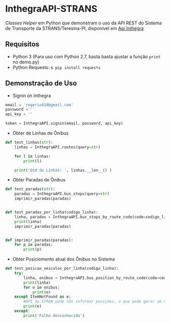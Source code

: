 # InthegraAPI-STRANS

*Classes Helper* em Python que demonstram o uso da API REST do Sistema de Transporte da STRANS/Teresina-PI, disponível em [Api Inthegra](https://inthegra.strans.teresina.pi.gov.br/)

## Requisitos

- Python 3 (Para uso com Python 2.7, basta basta ajustar a função ```print``` no demo.py)
- Python Requests: 
```$ pip install requests```

## Demonstração de Uso

- Signin on Inthegra
```python
email = 'rogerio410@gmail.com'
password = ''
api_key = ''

token = InthegraAPI.signin(email, password, api_key)
```

- Obter de Linhas de Ônibus
```python
def test_linhas(str):
    linhas = InthegraAPI.routes(query=str)

    for l in linhas:
        print(l)

    print('Qtd de Linhas: ', linhas.__len__() )
```

- Obter Paradas de Ônibus
```python
def test_paradas(str):
    paradas = InthegraAPI.bus_stops(query=str)
    imprimir_paradas(paradas)


def test_paradas_por_linha(codigo_linha):
    linha, paradas = InthegraAPI.bus_stops_by_route_code(code=codigo_linha)
    print(linha)
    imprimir_paradas(paradas)


def imprimir_paradas(paradas):
    for p in paradas:
        print(p)
```

- Obter Posiciomento atual dos Ônibus no Sistema
```python
def test_posicao_veiculos_por_linha(codigo_linha):
    try:
        linha, onibus = InthegraAPI.bus_position_by_route_code(code=codigo_linha)
        print(linha)
        for o in onibus:
            print(o)
    except ItemNotFound as e:
        #API da STRAN pode não informar posições, o que pode gerar um exception
        print(e)
    except:
        print('Falha desconhecida')
```

